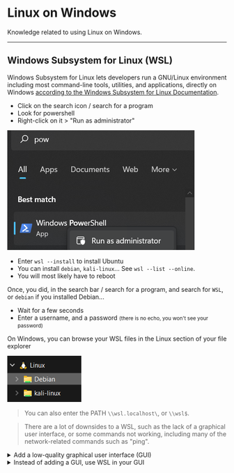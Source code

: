 # Linux on Windows

Knowledge related to using Linux on Windows.

<hr class="sl">

## Windows Subsystem for Linux (WSL)

<div class="row row-cols-md-2"><div>

Windows Subsystem for Linux lets developers run a GNU/Linux environment including most command-line tools, utilities, and applications, directly on Windows [according to the Windows Subsystem for Linux Documentation](https://learn.microsoft.com/en-us/windows/wsl/).

* Click on the search icon / search for a program
* Look for powershell
* Right-click on it > "Run as administrator"

![run_powershell_as_admin](_images/run_powershell_as_admin.png)
</div><div>

* Enter `wsl --install` to install Ubuntu
* You can install `debian`, `kali-linux`... See `wsl --list --online`.
* You will most likely have to reboot

Once, you did, in the search bar / search for a program, and search for `WSL`, or `debian` if you installed Debian...

* Wait for a few seconds
* Enter a username, and a password <small>(there is no echo, you won't see your password)</small>

On Windows, you can browse your WSL files in the Linux section of your file explorer

![browse_wsl_files](_images/browse_wsl_files.png)

> You can also enter the PATH `\\wsl.localhost\`, or `\\wsl$`.
</div></div>

> There are a lot of downsides to a WSL, such as the lack of a graphical user interface, or some commands not working, including many of the network-related commands such as "ping".

<div class="row row-cols-md-2"><div>

<details class="details-e">
<summary>Add a low-quality graphical user interface (GUI)</summary>

It will be a low quality once, but it still possible for some software. You need to install [XMing](http://www.straightrunning.com/XmingNotes/), and [XMing fonts](http://www.straightrunning.com/XmingNotes/). **Scroll to "public domain" to find the download links**. Then, every time you need to use `-c` (graphical version), start XMing first. For instance

```bash
$ sudo apt-get update
# editor: sublime text
$ sudo apt-get install sublime-text
$ subl -c
# editor: emacs
$ sudo apt-get install emacs
$ emacs -c
# editor: IntelliJ
# ... get the tar.gz on their Website, tar xvf idea.tar.gz
# inside the bin folder, run the .sh
$ ./idea.sh -c
```
</details>
</div><div>

<details class="details-e">
<summary>Instead of adding a GUI, use WSL in your GUI</summary>

Instead of adding a low-quality graphical user interface, it would be better to use WSL directly in your text editor (VSCode...), or directly in your IDE (IntelliJ...).

* [IntelliJ](https://www.jetbrains.com/help/idea/how-to-use-wsl-development-environment-in-product.html) can use a Java installed on a WSL, detect installed WSLs, and create a project on one of them.
* [Configure CLion](https://www.jetbrains.com/help/clion/how-to-use-wsl-development-environment-in-product.html) to use a WSL C Compiler, which make functions such as `fork()` available
* [Get started using VSCode with WSL](https://learn.microsoft.com/en-us/windows/wsl/tutorials/wsl-vscode), or this for [C/C++, and WSL](https://code.visualstudio.com/docs/cpp/config-wsl)
</details>
</div></div>